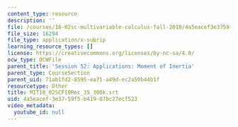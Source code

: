 ```yaml
---
content_type: resource
description: ''
file: /courses/18-02sc-multivariable-calculus-fall-2010/4a5eacef3e3759f5b41907bc27ecf523_MIT18_02SCF10Rec_35_300k.vtt
file_size: 16294
file_type: application/x-subrip
learning_resource_types: []
license: https://creativecommons.org/licenses/by-nc-sa/4.0/
ocw_type: OCWFile
parent_title: 'Session 52: Applications: Moment of Inertia'
parent_type: CourseSection
parent_uid: 71ab1fd2-8595-ea71-a49d-ec2a50b44b1f
resourcetype: Other
title: MIT18_02SCF10Rec_35_300k.srt
uid: 4a5eacef-3e37-59f5-b419-07bc27ecf523
video_metadata:
  youtube_id: null
---
```

